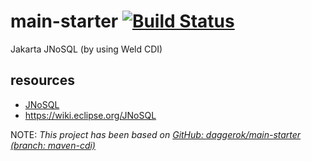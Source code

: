 # main-starter [![Build Status](https://travis-ci.org/daggerok/main-starter.svg?branch=maven-java)](https://travis-ci.org/daggerok/main-starter)
Jakarta JNoSQL (by using Weld CDI)

## resources

* [JNoSQL](http://www.jnosql.org/)
* https://wiki.eclipse.org/JNoSQL

NOTE: _This project has been based on [GitHub: daggerok/main-starter (branch: maven-cdi)](https://github.com/daggerok/main-starter/tree/maven-cdi)_
